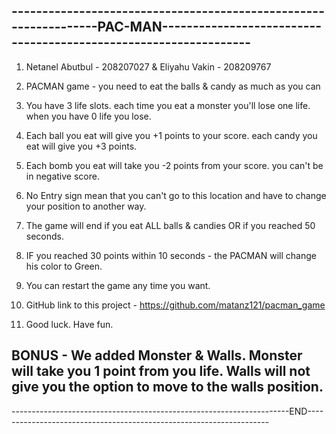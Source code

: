 -----------------------------------------------------------------PAC-MAN-----------------------------------------------------------------
-----------------------------------------------------------------------------------------------------------------------------------------------
1) Netanel Abutbul - 208207027 & Eliyahu Vakin - 208209767

2) PACMAN game - you need to eat the balls & candy as much as you can

3) You have 3 life slots. each time you eat a monster you'll lose one life. when you have 0 life you lose.

4) Each ball you eat will give you +1 points to your score. each candy you eat will give you +3 points.

5) Each bomb you eat will take you -2 points from your score. you can't be in negative score.

6) No Entry sign mean that you can't go to this location and have to change your position to another way.
 
7) The game will end if you eat ALL balls & candies OR if you reached 50 seconds.

8) IF you reached 30 points within 10 seconds - the PACMAN will change his color to Green.

9) You can restart the game any time you want.

10) GitHub link to this project - https://github.com/matanz121/pacman_game

11) Good luck. Have fun.

BONUS - We added Monster & Walls. Monster will take you 1 point from you life. Walls will not give you the option to move to the walls position.
-----------------------------------------------------------------------------------------------------------------------------------------------
---------------------------------------------------------------------END--------------------------------------------------------------------
